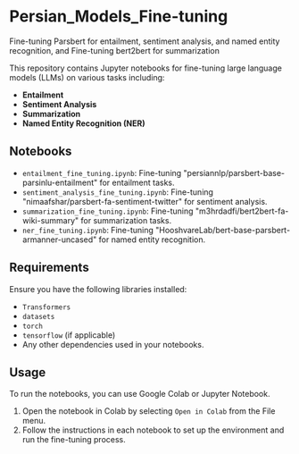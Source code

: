 # Persian_Models_Fine-tuning
Fine-tuning  Parsbert for entailment, sentiment analysis, and named entity recognition, and Fine-tuning  bert2bert for summarization
 
This repository contains Jupyter notebooks for fine-tuning large language models (LLMs) on various tasks including:  

- **Entailment**  
- **Sentiment Analysis**  
- **Summarization**  
- **Named Entity Recognition (NER)**  

## Notebooks  

- `entailment_fine_tuning.ipynb`: Fine-tuning "persiannlp/parsbert-base-parsinlu-entailment" for entailment tasks.  
- `sentiment_analysis_fine_tuning.ipynb`: Fine-tuning "nimaafshar/parsbert-fa-sentiment-twitter" for sentiment analysis.  
- `summarization_fine_tuning.ipynb`: Fine-tuning  "m3hrdadfi/bert2bert-fa-wiki-summary" for summarization tasks.  
- `ner_fine_tuning.ipynb`: Fine-tuning "HooshvareLab/bert-base-parsbert-armanner-uncased" for named entity recognition.  

## Requirements  

Ensure you have the following libraries installed:  

- `Transformers`  
- `datasets`  
- `torch`  
- `tensorflow` (if applicable)  
- Any other dependencies used in your notebooks.  

## Usage  

To run the notebooks, you can use Google Colab or Jupyter Notebook.   

1. Open the notebook in Colab by selecting `Open in Colab` from the File menu.  
2. Follow the instructions in each notebook to set up the environment and run the fine-tuning process.  

 
